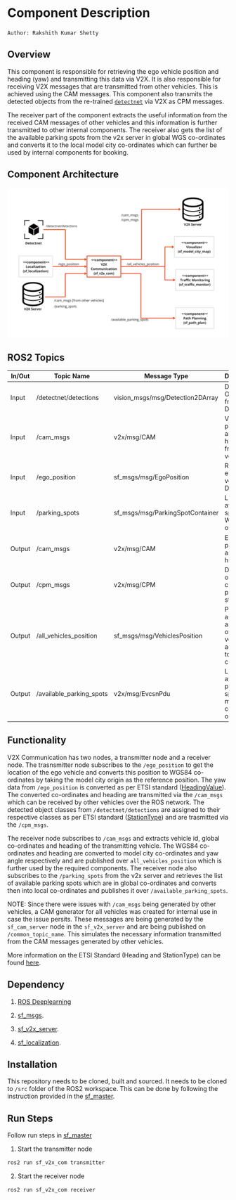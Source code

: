 # Component Description

`Author: Rakshith Kumar Shetty`

## Overview

This component is responsible for retrieving the ego vehicle position and heading (yaw) and transmitting this data via V2X. It is also responsible for receiving V2X messages that are transmitted from other vehicles. This is achieved using the CAM messages. This component also transmits the detected objects from the re-trained [`detectnet`](https://github.com/dusty-nv/jetson-inference) via V2X as CPM messages.

The receiver part of the component extracts the useful information from the received CAM messages of other vehicles and this information is further transmitted to other internal components. The receiver also gets the list of the available parking spots from the v2x server in global WGS co-ordinates and converts it to the local model city co-ordinates which can further be used by internal components for booking.

## Component Architecture

![Block_Diagramm](resource/image/sf_v2x_com1.jpg) 

## ROS2 Topics

| In/Out | Topic Name  | Message Type | Description |
|--------|-------------|--------------|-------------|
| Input  | /detectnet/detections  | vision_msgs/msg/Detection2DArray   | Detected Objects from Nvidia Detectnet           |
| Input  | /cam_msgs | v2x/msg/CAM   | Vehicle position and heading from other vehicles            |
| Input | /ego_position | sf_msgs/msg/EgoPosition  | Real-time ego vehicle's Data |
| Input | /parking_spots | sf_msgs/msg/ParkingSpotContainer  | List of available spots in WGS co-ordinates |
| Output | /cam_msgs | v2x/msg/CAM    | Ego vehicle position and heading  |
| Output | /cpm_msgs | v2x/msg/CPM    | Detected object classes as per ETSI standard  |
| Output | /all_vehicles_position | sf_msgs/msg/VehiclesPosition    | Position and yaw angle of other vehicles according to model city  |
| Output | /available_parking_spots | v2x/msg/EvcsnPdu    | List of available parking spots in model city co-ordinates |


## Functionality

V2X Communication has two nodes, a transmitter node and a receiver node. The trasnsmitter node subscribes to the `/ego_position` to get the location of the ego vehicle and converts this position to WGS84 co-ordinates by taking the model city origin as the reference position. The yaw data from `/ego_position` is converted as per ETSI standard ([HeadingValue](https://forge.etsi.org/rep/ITS/asn1/cdd_ts102894_2/-/blob/v2.1.1/docs/ETSI-ITS-CDD.md#HeadingValue)). The converted co-ordinates and heading are transmitted via the `/cam_msgs` which can be received by other vehicles over the ROS network. The detected object classes from `/detectnet/detections` are assigned to their respective classes as per ETSI standard ([StationType](https://forge.etsi.org/rep/ITS/asn1/cdd_ts102894_2/-/blob/v2.1.1/docs/ETSI-ITS-CDD.md#StationType)) and are trasmitted via the `/cpm_msgs`. 

The receiver node subscribes to `/cam_msgs` and extracts vehicle id, global co-ordinates and heading of the transmitting vehicle. The WGS84 co-ordinates and heading are converted to model city co-ordinates and yaw angle respectively and are published over `all_vehicles_position` which is further used by the required components. The receiver node also subscribes to the `/parking_spots` from the v2x server and retrieves the list of available parking spots which are in global co-ordinates and converts then into local co-ordinates and publishes it over `/available_parking_spots`.

NOTE: Since there were issues with `/cam_msgs` being generated by other vehicles, a CAM generator for all vehicles was created for internal use in case the issue persits. These messages are being generated by the `sf_cam_server` node in the `sf_v2x_server` and are being published on `/common_topic_name`. This simulates the necessary information transmitted from the CAM messages generated by other vehicles.

More information on the ETSI Standard (Heading and StationType) can be found [here](https://forge.etsi.org/rep/ITS/asn1/cdd_ts102894_2/-/blob/v2.1.1/docs/ETSI-ITS-CDD.md).

## Dependency

1. [ROS Deeplearning](https://git.hs-coburg.de/Autonomous_Driving/ros_deep_learning)

2. [sf_msgs](https://git.hs-coburg.de/SpotFinder/sf_msgs.git).

3. [sf_v2x_server](https://git.hs-coburg.de/SpotFinder/sf_v2x_server.git).

4. [sf_localization](https://git.hs-coburg.de/SpotFinder/sf_localization.git). 

## Installation
This repository needs to be cloned, built and sourced. It needs to be cloned to `/src` folder of the ROS2 workspace. This can be done by following the instruction provided in the [sf_master](https://git.hs-coburg.de/SpotFinder/sf_master.git).

## Run Steps

Follow run steps in [sf_master](https://git.hs-coburg.de/SpotFinder/sf_master)

1. Start the transmitter node
```bash
ros2 run sf_v2x_com transmitter
```

2. Start the receiver node
```bash
ros2 run sf_v2x_com receiver
```